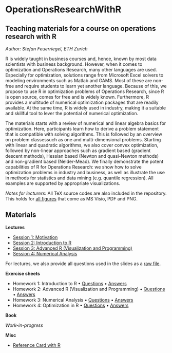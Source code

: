 # OperationsResearchWithR
## Teaching materials for a course on operations research with R

*Author: Stefan Feuerriegel, ETH Zurich*

R is widely taught in business courses and, hence, known by most data scientists with business background. However, when it comes to optimization and Operations Research, many other languages are used. Especially for optimization, solutions range from Microsoft Excel solvers to modeling environments such as Matlab and GAMS. Most of these are non-free and require students to learn yet another language. Because of this, we propose to use R in optimization problems of Operations Research, since R is open source, comes for free and is widely known. Furthermore, R provides a multitude of numerical optimization packages that are readily available. At the same time, R is widely used in industry, making it a suitable and skillful tool to lever the potential of numerical optimization.

The materials starts with a review of numerical and linear algebra basics for optimization. Here, participants learn how to derive a problem statement that is compatible with solving algorithms. This is followed by an overview on problem classessuch as one and multi-dimensional problems. Starting with linear and quadratic algorithms, we also cover convex optimization, followed by non-linear approaches such as gradient based (gradient descent methods), Hessian based (Newton and quasi-Newton methods) and non-gradient based (Nelder-Mead). We finally demonstrate the potent capabilities of R for Operations Research: we show how to solve optimization problems in industry and business, as well as illustrate the use in methods for statistics and data mining (e.g. quantile regression). All examples are supported by appropriate visualizations.

*Notes for lecturers:* All TeX source codes are also included in the repository. This holds for [all figures](Graphics) that come as MS Visio, PDF and PNG. 

## Materials

**Lectures**

* [Session 1: Motivation](Lecture/Slides/1_Motivation.pdf)
* [Session 2: Introduction to R](Lecture/Slides/2_IntroductionR.pdf)
* [Session 3: Advanced R (Visualization and Programming)](Lecture/Slides/3_AdvancedR.pdf)
* [Session 4: Numerical Analysis](Lecture/Slides/4_Numerics.pdf)

For lectures, we also provide all questions used in the slides as a [raw file](Lecture/Questions). 

**Exercise sheets**

* Homework 1: Introduction to R &bull; [Questions](Exercises/Homework_1_Questions.pdf) &bull; [Answers](Exercises/Homework_1_Answers.pdf) 
* Homework 2: Advanced R (Visualization and Programming) &bull; [Questions](Exercises/Homework_2_Questions.pdf) &bull; [Answers](Exercises/Homework_2_Answers.pdf) 
* Homework 3: Numerical Analysis &bull; [Questions](Exercises/Homework_3_Questions.pdf) &bull; [Answers](Exercises/Homework_3_Answers.pdf) 
* Homework 4: Optimization in R &bull; [Questions](Exercises/Homework_4_Questions.pdf) &bull; [Answers](Exercises/Homework_4_Answers.pdf) 

**Book**

*Work-in-progress*

**Misc**

* [Reference Card with R](ReferenceCard/R_Reference_Card.pdf) 
